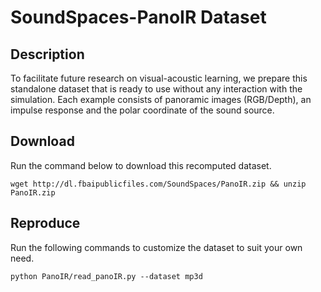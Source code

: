 # SoundSpaces-PanoIR Dataset


## Description
To facilitate future research on visual-acoustic learning, we prepare this standalone dataset that is ready
to use without any interaction with the simulation. Each example consists of panoramic images (RGB/Depth), 
an impulse response and the polar coordinate of the sound source.

## Download
Run the command below to download this recomputed dataset.
```angular2html
wget http://dl.fbaipublicfiles.com/SoundSpaces/PanoIR.zip && unzip PanoIR.zip
```

## Reproduce
Run the following commands to customize the dataset to suit your own need.
```angular2html
python PanoIR/read_panoIR.py --dataset mp3d
```